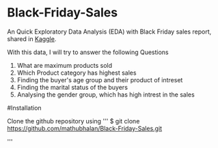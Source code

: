 # Black-Friday-Sales
An Quick Exploratory Data Analysis (EDA) with Black Friday sales report, shared in [Kaggle](https://www.kaggle.com/mehdidag/black-friday).

With this data, I will try to answer the following Questions
1. What are maximum products sold
2. Which Product category has highest sales
3. Finding the buyer's age group and their product of intreset
3. Finding the marital status of the buyers
4. Analysing the gender group, which has high intrest in the sales

#Installation

Clone the github repository using
'''
$ git clone https://github.com/mathubhalan/Black-Friday-Sales.git

'''

